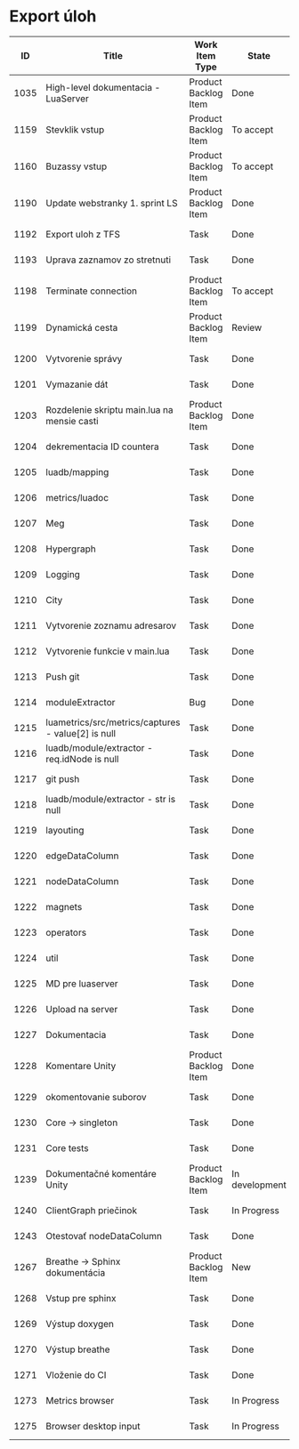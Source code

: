 # Export úloh

| **ID** |  **Title**  | **Work Item Type** |    **State**    | **Assigned To** |
|--------|----------------------|-----------|-----------------|-----------------|
| 1035	| High-level dokumentacia - LuaServer	| Product Backlog Item |	Done	| Bc. Samuel Šouc 
| 1159	| Stevklik vstup	| Product Backlog Item |	To accept	| Bc. Michael Kročka 
| 1160	| Buzassy vstup 	| Product Backlog Item |	To accept	| Bc. Michael Kročka 
| 1190	| Update webstranky 1. sprint LS	| Product Backlog Item |	Done	| Bc. Michael Kročka 
| 1192	| Export uloh z TFS	| Task |	Done	| Bc. Michal Jozefek 
| 1193	| Uprava zaznamov zo stretnuti	| Task |	Done	| Bc. Ivana Frankovičová 
| 1198	| Terminate connection	| Product Backlog Item |	To accept	| Bc. Michael Kročka 
| 1199	| Dynamická cesta	| Product Backlog Item |	Review	| Bc. Michael Kročka 
| 1200	| Vytvorenie správy	| Task |	Done	| Bc. Ivana Frankovičová 
| 1201	| Vymazanie dát	| Task |	Done	| Bc. Michael Kročka 
| 1203	| Rozdelenie skriptu main.lua na mensie casti	| Product Backlog Item |	Done	| Bc. Samuel Šouc 
| 1204	| dekrementacia ID countera	| Task |	Done	| Bc. Michael Kročka 
| 1205	| luadb/mapping	| Task |	Done	| Bc. Michael Kročka 
| 1206	| metrics/luadoc	| Task |	Done	| Bc. Michael Kročka 
| 1207	| Meg	| Task |	Done	| Bc. Michael Kročka 
| 1208	| Hypergraph	| Task |	Done	| Bc. Michael Kročka 
| 1209	| Logging	| Task |	Done	| Bc. Michael Kročka 
| 1210	| City	| Task |	Done	| Bc. Michael Kročka 
| 1211	| Vytvorenie zoznamu adresarov	| Task |	Done	| Bc. Michael Kročka 
| 1212	| Vytvorenie funkcie v main.lua	| Task |	Done	| Bc. Michael Kročka 
| 1213	| Push git	| Task |	Done	| Bc. Michael Kročka 
| 1214	| moduleExtractor	|  Bug	|  Done	| Bc. Michael Kročka 
| 1215	| luametrics/src/metrics/captures - value[2] is null	| Task |	Done	| Bc. Michael Kročka 
| 1216	| luadb/module/extractor - req.idNode is null	| Task |	Done	| Bc. Michael Kročka 
| 1217	| git push	| Task |	Done	| Bc. Michael Kročka 
| 1218	| luadb/module/extractor - str is null	| Task |	Done	| Bc. Michael Kročka 
| 1219	| layouting	| Task |	Done	| Bc. Samuel Šouc 
| 1220	| edgeDataColumn	| Task |	Done	| Bc. Samuel Šouc 
| 1221	| nodeDataColumn	| Task |	Done	| Bc. Samuel Šouc 
| 1222	| magnets	| Task |	Done	| Bc. Samuel Šouc 
| 1223	| operators	| Task |	Done	| Bc. Samuel Šouc 
| 1224	| util	| Task |	Done	| Bc. Samuel Šouc 
| 1225	| MD pre luaserver	| Task |	Done	| Bc. Samuel Šouc 
| 1226	| Upload na server	| Task |	Done	| Bc. Michael Kročka 
| 1227	| Dokumentacia	| Task |	Done	| Bc. Samuel Šouc 
| 1228	| Komentare Unity	| Product Backlog Item |	Done	| Bc. Samuel Šouc 
| 1229	| okomentovanie suborov	| Task |	Done	| Bc. Samuel Šouc 
| 1230	| Core -> singleton	| Task |	Done	| Bc. Michael Kročka 
| 1231	| Core tests	| Task |	Done	| Bc. Michael Kročka 
| 1239	| Dokumentačné komentáre Unity	| Product Backlog Item |	In development	| Bc. Ivana Frankovičová 
| 1240	| ClientGraph priečinok	| Task |	In Progress	| Bc. Ivana Frankovičová 
| 1243	| Otestovať nodeDataColumn	| Task |	Done	| Bc. Andrej Hoferica 
| 1267	| Breathe -> Sphinx dokumentácia 	| Product Backlog Item |	New	| Bc. Michal Jozefek 
| 1268	| Vstup pre sphinx	| Task |	Done	| Bc. Michal Jozefek 
| 1269	| Výstup doxygen	| Task |	Done	| Bc. Michal Jozefek 
| 1270	| Výstup breathe	| Task |	Done	| Bc. Michal Jozefek 
| 1271	| Vloženie do CI 	| Task |	Done	| Bc. Michal Jozefek 
| 1273	| Metrics browser	| Task |	In Progress	| Bc. Nikodém Adler 
| 1275	| Browser desktop input	| Task |	In Progress	| Bc. Nikodém Adler 
